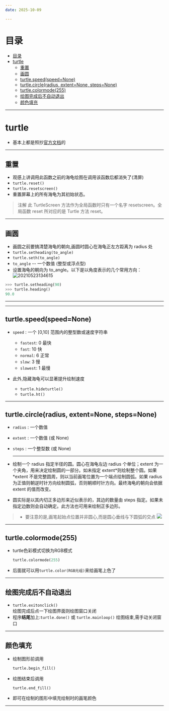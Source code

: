 ```yaml
---
date: 2025-10-09

---
```


# 目录
- [目录](#目录)
- [turtle](#turtle)
  - [重置](#重置)
  - [画圆](#画圆)
  - [turtle.speed(speed=None)](#turtlespeedspeednone)
  - [turtle.circle(radius, extent=None, steps=None)](#turtlecircleradius-extentnone-stepsnone)
  - [turtle.colormode(255)](#turtlecolormode255)
  - [绘图完成后不自动退出](#绘图完成后不自动退出)
  - [颜色填充](#颜色填充)

---
# turtle
- 基本上都是照抄[官方文档](https://docs.python.org/zh-cn/3.9/library/turtle.html#module-turtle)的

---
## 重置
- 观感上讲调用此函数之前的海龟绘图在调用该函数后都消失了(清屏)
- `turtle.reset()`
- `turtle.resetscreen()`
- 重置屏幕上的所有海龟为其初始状态。
> 注解 此 TurtleScreen 方法作为全局函数时只有一个名字 resetscreen。全局函数 reset 所对应的是 Turtle 方法 reset。


----
## 画圆
- 画圆之前要搞清楚海龟的朝向,画圆时圆心在海龟正左方距离为 radius 处
- `turtle.setheading(to_angle)`
- `turtle.seth(to_angle)`
- `to_angle` -- 一个数值 (整型或浮点型)
- 设置海龟的朝向为 to_angle。以下是以角度表示的几个常用方向：
![20210523134615](http://cdn.ayusummer233.top/img/20210523134615.png)

```python
>>> turtle.setheading(90)
>>> turtle.heading()
90.0
```


---



---
## turtle.speed(speed=None)
- `speed` : 一个 [0,10] 范围内的整型数或速度字符串
  - `fastest`: 0 最快
  - `fast`: 10 快
  - `normal`: 6 正常
  - `slow`: 3 慢
  - `slowest`: 1 最慢

- 此外,隐藏海龟可以显著提升绘制速度
    - `turtle.hideturtle()`
    - `turtle.ht()`




---
## turtle.circle(radius, extent=None, steps=None)
- `radius` : 一个数值
- `extent` : 一个数值 (或 None)
- `steps` : 一个整型数 (或 None)
  
    ---
- 绘制一个 radius 指定半径的圆。圆心在海龟左边 radius 个单位；extent 为一个夹角，用来决定绘制圆的一部分。如未指定 extent*则绘制整个圆。如果 *extent 不是完整圆周，则以当前画笔位置为一个端点绘制圆弧。如果 radius 为正值则朝逆时针方向绘制圆弧，否则朝顺时针方向。最终海龟的朝向会依据 extent 的值而改变。
- 圆实际是以其内切正多边形来近似表示的，其边的数量由 steps 指定。如果未指定边数则会自动确定。此方法也可用来绘制正多边形。
> - 要注意的是,画笔起始点位置并非圆心,而是圆心垂线与下圆弧的交点
>   ![](https://cdn.ayusummer233.top/image/c4x4voXmXM.gif)

----
## turtle.colormode(255)
- turtle色彩模式切换为RGB模式
  ```python
  turtle.colormode(255)
  ```
- 后面就可以用`turtle.color(RGB元组)`来给画笔上色了

----
## 绘图完成后不自动退出
- `turtle.exitonclick()`  
  绘图完成后点一下绘图界面则绘图窗口关闭
- 程序**结尾**加上:`turtle.done()` 或 `turtle.mainloop()`
  绘图结束,需手动关闭窗口


----
## 颜色填充
- 绘制图形前调用
  ```python
  turtle.begin_fill()
  ```
- 绘图结束后调用
  ```python
  turtle.end_fill()
  ```
- 即可在绘制的图形中填充绘制时的画笔颜色



----